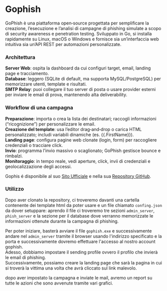 
# Gophish
GoPhish è una piattaforma open‑source progettata per semplificare la creazione, l’esecuzione e l’analisi di campagne di phishing simulate a scopo di security awareness e penetration testing. Sviluppato in Go, si installa rapidamente su Linux, macOS o Windows e fornisce sia un’interfaccia web intuitiva sia un’API REST per automazioni personalizzate.  <br>

### Architettura
**Server Web**: ospita la dashboard da cui configuri target, email, landing page e tracciamento. <br>
**Database**: leggero (SQLite di default, ma supporta MySQL/PostgreSQL) per memorizzare utenti, template e risultati. <br>
**SMTP Relay**: puoi collegare il tuo server di posta o usare provider esterni per inviare le email di prova, mantenendo alta deliverability. <br>

### Workflow di una campagna
**Preparazione**: importa o crea la lista dei destinatari; raccogli informazioni (“ricognizione”) per personalizzare le email. <br>
**Creazione del template**: usa l’editor drag‑and‑drop o carica HTML personalizzato; includi variabili dinamiche (es. {{.FirstName}}). <br>
**Landing page**: configura pagine web clonate (login, form) per raccogliere credenziali o tracciare click. <br>
**Invio**: programma l’invio massivo o scaglionato; GoPhish gestisce bounce e rimbalzi. <br>
**Monitoraggio**: in tempo reale, vedi aperture, click, invii di credenziali e geolocalizzazione degli accessi. <br>

Gophis é disponibile al suo <a href="https://getgophish.com/">Sito Ufficiale</a> e nella sua <a href="https://github.com/gophish/gophish">Repository GitHub</a>.

### Utilizzo
Dopo aver clonato la repository, ci troveremo davanti una cartella contenente dei template html da poter usare e un file chiamato `confing.json` da dover setuppare: 
aprendo il file ci troveremo tre sezioni `admin_server`, `phish_server` e la sezione per il database dove verranno memorizzate le informazioni ottenute durante la campagna di phishing. <br>

Per poter iniziare, basterà avviare il file `gophish.exe` e successivamente andare nel `admin_server` tramite il browser usando l'indirizzo specificato e la porta e successivamente dovremo effettuare l'accesso al nostro account gophish. <br>
Adesso, dobbiamo impostare il sending profile ovvero il profilo che invierà le email di phishing. <br>
Successivamente, possiamo creare la landing page che sarà la pagina in cui si troverà la vittima una volta che avrà cliccato sul link malevolo. <br> 

dopo aver impostato la campagna e inviate le mail, avremo un report su tutte le azioni che sono avvenute tramite vari grafici.
